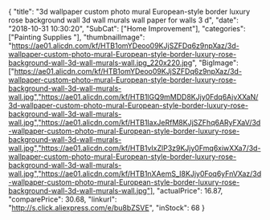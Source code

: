 {
	"title": "3d wallpaper custom photo mural European-style border luxury rose background wall 3d wall murals wall paper for walls 3 d",
	"date": "2018-10-31 10:30:20",
	"SubCat": ["Home Improvement"],
	"categories": ["Painting Supplies "],
	"thumbnailImage": "https://ae01.alicdn.com/kf/HTB1omYDeoo09KJjSZFDq6z9npXaz/3d-wallpaper-custom-photo-mural-European-style-border-luxury-rose-background-wall-3d-wall-murals-wall.jpg_220x220.jpg",
	"BigImage": ["https://ae01.alicdn.com/kf/HTB1omYDeoo09KJjSZFDq6z9npXaz/3d-wallpaper-custom-photo-mural-European-style-border-luxury-rose-background-wall-3d-wall-murals-wall.jpg","https://ae01.alicdn.com/kf/HTB1lGQ9mMDD8KJjy0Fdq6AjvXXaN/3d-wallpaper-custom-photo-mural-European-style-border-luxury-rose-background-wall-3d-wall-murals-wall.jpg","https://ae01.alicdn.com/kf/HTB1IaxJeRfM8KJjSZFhq6ARyFXaV/3d-wallpaper-custom-photo-mural-European-style-border-luxury-rose-background-wall-3d-wall-murals-wall.jpg","https://ae01.alicdn.com/kf/HTB1vIxZlP3z9KJjy0Fmq6xiwXXa7/3d-wallpaper-custom-photo-mural-European-style-border-luxury-rose-background-wall-3d-wall-murals-wall.jpg","https://ae01.alicdn.com/kf/HTB1nXAemS_I8KJjy0Foq6yFnVXaz/3d-wallpaper-custom-photo-mural-European-style-border-luxury-rose-background-wall-3d-wall-murals-wall.jpg"],
	"actualPrice": 16.87,
	"comparePrice": 30.68,
	"linkurl": "http://s.click.aliexpress.com/e/bu8bZSVE",
	"inStock": 68
}
